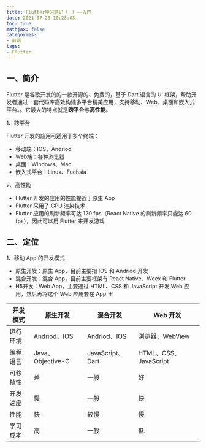 ```yaml
---
title: Flutter学习笔记（一）——入门
date: 2021-07-25 10:28:03
toc: true
mathjax: false
categories: 
- 前端
tags: 
- Flutter
---
```


## 一、简介

Flutter 是谷歌开发的的一款开源的、免费的，基于 Dart 语言的 UI 框架，帮助开发者通过一套代码库高效构建多平台精美应用，支持移动、Web、桌面和嵌入式平台。。它最大的特点就是**跨平台**与**高性能**。

<!-- more -->

1、跨平台

Flutter 开发的应用可适用于多个终端：

- 移动端：IOS、Andriod
- Web端：各种浏览器
- 桌面：Windows、Mac
- 嵌入式平台：Linux、Fuchsia

2、高性能

- Flutter 开发的应用的性能接近于原生 App
- Flutter 采用了 GPU 渲染技术
- Flutter 应用的刷新频率可达 120 fps（React Native 的刷新频率只能达 60 fps），因此可以用 Flutter 来开发游戏

## 二、定位

1、移动 App 的开发模式

- 原生开发：原生 App，目前主要指 IOS 和 Andriod 开发
- 混合开发：混合 App，目前主要框架有 React Native、Weex 和 Flutter
- H5开发：Web App，主要通过 HTML、CSS 和 JavaScript 开发 Web 应用，然后再将这个 Web 应用套在 App 里

| 开发模式 | 原生开发  | 混合开发  | Web 开发 |
| ---- | -------- | -------------- | ------ |
| 运行环境    | Andriod、IOS  |      Andriod、IOS   | 浏览器、WebView |
| 编程语言 | Java、Objective-C | JavaScript、Dart | HTML、CSS、JavaScript |
| 可移植性 | 差 | 一般 | 好 |
| 开发速度 | 慢 | 一般 | 快 |
| 性能 | 快 | 较慢 | 慢 |
| 学习成本 | 高 | 一般 | 低 |
